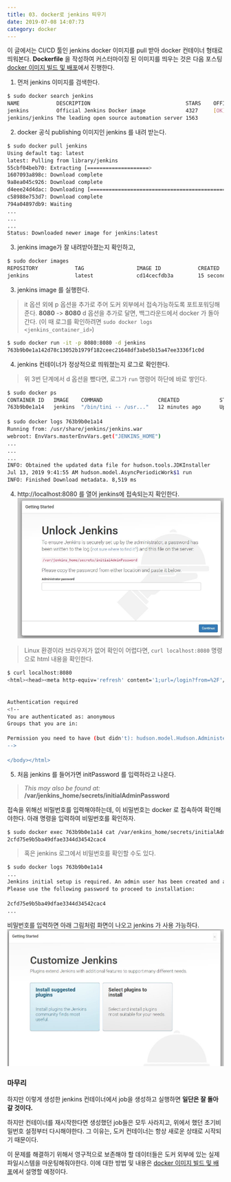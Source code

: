 ```yaml
---
title: 03. docker로 jenkins 띄우기
date: 2019-07-08 14:07:73
category: docker
---
```


이 글에서는 CI/CD 툴인 jenkins docker 이미지를 pull 받아 docker 컨테이너 형태로 띄워본다. __Dockerfile__ 을 작성하여 커스터마이징 된 이미지를 띄우는 것은 다음 포스팅 [docker 이미지 빌드 및 배포](/docker/04.docker-이미지-빌드-및-배포/)에서 진행한다.

1. 먼저 jenkins 이미지를 검색한다.

```sh
$ sudo docker search jenkins
NAME            DESCRIPTION                               STARS    OFFICIAL   AUTOMATED
jenkins         Official Jenkins Docker image             4327     [OK]                
jenkins/jenkins The leading open source automation server 1563                                
```

2. docker 공식 publishing 이미지인 jenkins 를 내려 받는다.

```sh
$ sudo docker pull jenkins
Using default tag: latest
latest: Pulling from library/jenkins
55cbf04beb70: Extracting [====================>                              ]  18.81MB/45.31MB
1607093a898c: Download complete
9a8ea045c926: Download complete
d4eee24d4dac: Downloading [===============================================>   ]  47.32MB/50.06MB
c58988e753d7: Download complete
794a04897db9: Waiting
...
...
...
Status: Downloaded newer image for jenkins:latest
```
3. jenkins image가 잘 내려받아졌는지 확인하고,

```sh
$ sudo docker images
REPOSITORY            TAG                 IMAGE ID            CREATED              SIZE
jenkins               latest              cd14cecfdb3a        15 seconds ago       696MB
```



3. jenkins image 를 실행한다.
> it 옵션 외에 p 옵션을 추가로 주어 도커 외부에서 접속가능하도록 포트포워딩해준다. __8080__ -> __8080__
> d 옵션을 추가로 달면, 백그라운드에서 docker 가 돌아간다. (이 때 로그를 확인하려면 `sudo docker logs <jenkins_container_id>`)

```sh
$ sudo docker run -it -p 8080:8080 -d jenkins
763b9b0e1a142d78c13052b1979f182ceec21648df3abe5b15a47ee3336f1c0d
```

4. jenkins 컨테이너가 정상적으로 띄워졌는지 로그로 확인한다. 
> 위 3번 단계에서 d 옵션을 뺐다면, 로그가 `run` 명령어 하단에 바로 쌓인다.

```sh
$ sudo docker ps
CONTAINER ID   IMAGE    COMMAND                  CREATED             STATUS           PORTS      
763b9b0e1a14   jenkins  "/bin/tini -- /usr..."   12 minutes ago      Up 12 minutes    50000/tcp, 0.0.0.0:8080->8080/tcp

$ sudo docker logs 763b9b0e1a14
Running from: /usr/share/jenkins/jenkins.war
webroot: EnvVars.masterEnvVars.get("JENKINS_HOME")
...
...
...
INFO: Obtained the updated data file for hudson.tools.JDKInstaller
Jul 13, 2019 9:41:55 AM hudson.model.AsyncPeriodicWork$1 run
INFO: Finished Download metadata. 8,519 ms
```

4. http://localhost:8080 를 열어 jenkins에 접속되는지 확인한다.
![Jenkins 초기화면](./assets/docker_jenkins_init.JPG)
> Linux 환경이라 브라우저가 없어 확인이 어렵다면, `curl localhost:8080` 명령으로 html 내용을 확인한다.

```sh
$ curl localhost:8080
<html><head><meta http-equiv='refresh' content='1;url=/login?from=%2F'/><script>window.location.replace('/login?from=%2F');</script></head><body style='background-color:white; color:white;'>


Authentication required
<!--
You are authenticated as: anonymous
Groups that you are in:

Permission you need to have (but didn't): hudson.model.Hudson.Administer
-->

</body></html>     
```

5. 처음 jenkins 를 들어가면 initPassword 를 입력하라고 나온다.
> _This may also be found at:_ __/var/jenkins_home/secrets/initialAdminPassword__

접속을 위해선 비밀번호를 입력해야하는데, 이 비밀번호는 docker 로 접속하여 확인해야한다. 아래 명령을 입력하여 비밀번호를 확인하자.

```sh
$ sudo docker exec 763b9b0e1a14 cat /var/enkins_home/secrets/initialAdminPassword
2cfd75e9b5ba49dfae3344d34542cac4
```

> 혹은 jenkins 로그에서 비밀번호를 확인할 수도 있다.
```sh
$ sudo docker logs 763b9b0e1a14
...
Jenkins initial setup is required. An admin user has been created and a password generated.
Please use the following password to proceed to installation:

2cfd75e9b5ba49dfae3344d34542cac4
...
```

비밀번호를 입력하면 아래 그림처럼 화면이 나오고 jenkins 가 사용 가능하다.
![Jenkins 초기화면](./assets/docker_jenkins_next.JPG)


### 마무리
하지만 이렇게 생성한 jenkins 컨테이너에서 job을 생성하고 실행하면 __일단은 잘 돌아갈 것이다.__

하지만 컨테이너를 재시작한다면 생성했던 job들은 모두 사라지고, 위에서 했던 초기비밀번호 설정부터 다시해야한다. 그 이유는, 도커 컨테이너는 항상 새로운 상태로 시작되기 때문이다.

이 문제를 해결하기 위해서 영구적으로 보존해야 할 데이터들은 도커 외부에 있는 실제 파일시스템을 마운팅해줘야한다. 이에 대한 방법 및 내용은 [docker 이미지 빌드 및 배포](/docker/04.docker-이미지-빌드-및-배포/)에서 설명할 예정이다. 




